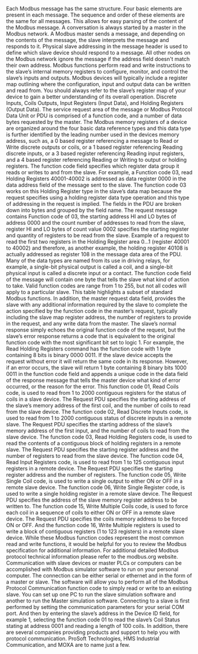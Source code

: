 Each Modbus message has the same structure.
Four basic elements are present in each message.
The sequence and order of these elements are the same for all messages.
This allows for easy parsing of the content of the Modbus message.
A conversation is always started by a master in the Modbus network.
A Modbus master sends a message,
and depending on the contents of the message,
the slave interprets the message and responds to it.
Physical slave addressing in the message header
is used to define which slave device should respond to a message.
All other nodes on the Modbus network
ignore the message if the address field doesn't match their own address.
Modbus functions perform read and write
instructions to the slave’s internal memory registers
to configure, monitor, and control the slave’s inputs and outputs.
Modbus devices will typically include a register map
outlining where the configuration,
input and output data can be written and read from.
You should always refer to the slave’s register map of your device
to gain a better understanding of its overall operation.
Discrete Inputs, Coils Outputs, Input Registers (Input Data),
and Holding Registers (Output Data).
The service request area of the message
or Modbus Protocol Data Unit or PDU is comprised of a function code,
and a number of data bytes requested by the master.
The Modbus memory registers of a device
are organized around the four basic data reference types
and this data type is further identified
by the leading number used in the devices memory address,
such as, a 0 based register
referencing a message to Read or Write discrete outputs or coils,
or a 1 based register referencing Reading discrete inputs,
or a 3 based register referencing Reading input registers,
and a 4 based register referencing Reading or Writing to output or holding registers.
The function code field specifies which register data group
it reads or writes to and from the slave.
For example, a Function code 03, read Holding Registers 40001-40002
is addressed as data register 0000
in the data address field of the message sent to the slave.
The function code 03 works on this Holding Register type in the slave’s data map
because the request specifies using a holding register data type operation
and this type of addressing in the request is implied.
The fields in the PDU are broken down into bytes and grouped by the field name.
The request message contains Function code of 03,
the starting address HI and LO bytes of address 0000
and the count number of addresses to read from the slave,
register HI and LO bytes of count value 0002 specifies the starting register
and quantity of registers to be read from the slave.
Example of a request to read the first two registers in the Holding Register area
0...1 (register 40001 to 40002)
and therefore, as another example,
the holding register 40108 is actually addressed
as register 108 in the message data area of the PDU.
Many of the data types are named from its use in driving relays,
for example, a single-bit physical output is called a coil,
and a single-bit physical input is called a discrete input or a contact.
The function code field of the message
will contain one byte that tells the slave what kind of action to take.
Valid function codes are range from 1 to 255,
but not all codes will apply to a particular slave.
This table highlights a subset of standard Modbus functions.
In addition, the master request data field,
provides the slave with any additional information required by the slave
to complete the action specified by the function code in the master’s request,
typically including the slave map register address,
the number of registers to provide in the request,
and any write data from the master.
The slave’s normal response simply echoes the original function code of the request,
but the slave’s error response
returns a code that is equivalent to the original function code
with the most significant bit set to logic 1.
For example, the Read Holding Registers command
has the function code with 1 byte containing 8 bits is binary 0000 0011.
If the slave device accepts the request without error
it will return the same code in its response.
However, if an error occurs, the slave will return 1 byte containing 8 binary bits
1000 0011 in the function code field
and appends a unique code in the data field of the response message
that tells the master device what kind of error occurred,
or the reason for the error.
This function code 01, Read Coils code,
is used to read from 1 to 2000 contiguous registers
for the status of coils in a slave device.
The Request PDU specifies the starting address of the slave’s memory address of the first coil,
and the number of coils to read from the slave device.
The function code 02, Read Discrete Inputs code,
is used to read from 1 to 2000 contiguous status of discrete inputs in a remote slave.
The Request PDU specifies the starting address
of the slave’s memory address of the first input,
and the number of coils to read from the slave device.
The function code 03, Read Holding Registers code,
is used to read the contents of a contiguous block of holding registers in a remote slave.
The Request PDU specifies the starting register address
and the number of registers to read from the slave device.
The function code 04, Read Input Registers code,
is used to read from 1 to 125 contiguous input registers in a remote device.
The Request PDU specifies the starting register address and the number of registers.
The function code 05, Write Single Coil code,
is used to write a single output to either ON or OFF in a remote slave device.
The function code 06, Write Single Register code,
is used to write a single holding register in a remote slave device.
The Request PDU specifies the address of the slave memory register address to be written to.
The function code 15, Write Multiple Coils code,
is used to force each coil in a sequence of coils
to either ON or OFF in a remote slave device.
The Request PDU specifies the coils memory address to be forced ON or OFF.
And the function code 16,
Write Multiple registers is used to write a block of contiguous registers
(1 to 123 registers) in a remote slave device.
While these Modbus function codes represent the most common read and write functions,
it would be helpful for you to review the Modbus specification for additional information.
For additional detailed Modbus protocol technical information
please refer to the modbus.org website.
Communication with slave devices or master PLCs or computers
can be accomplished with Modbus simulator software
to run on your personal computer.
The connection can be either serial or ethernet
and in the form of a master or slave.
The software will allow you to perform all of the Modbus Protocol Communication function code
to simply read or write to an existing slave.
You can set up one PC to run the slave simulation software
and another to run the Master simulation software.
Connecting to a slave is first performed
by setting the communication parameters for your serial COM port.
And then by entering the slave’s address in the Device ID field,
for example 1, selecting the function code 01
to read the slave’s Coil Status
stating at address 0001 and reading a length of 100 coils.
In addition, there are several companies providing products and support
to help you with protocol communication.
ProSoft Technologies, HMS Industrial Communication,
and MOXA are to name just a few.